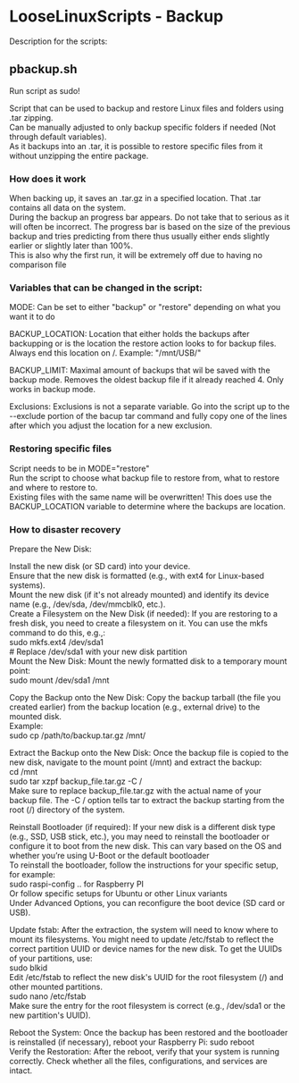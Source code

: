 # LooseLinuxScripts - Backup
Description for the scripts:

## pbackup.sh

Run script as sudo!

Script that can be used to backup and restore Linux files and folders using .tar zipping. <br />
Can be manually adjusted to only backup specific folders if needed (Not through default variables). <br />
As it backups into an .tar, it is possible to restore specific files from it without unzipping the entire package.

### How does it work

When backing up, it saves an .tar.gz in a specified location. That .tar contains all data on the system.<br />
During the backup an progress bar appears. Do not take that to serious as it will often be incorrect. The progress bar is based on the size of the previous backup and tries predicting from there thus usually either ends slightly earlier or slightly later than 100%.<br />
This is also why the first run, it will be extremely off due to having no comparison file

### Variables that can be changed in the script:

MODE: Can be set to either "backup" or "restore" depending on what you want it to do

BACKUP_LOCATION: Location that either holds the backups after backupping or is the location the restore action looks to for backup files. 
Always end this location on /. Example: "/mnt/USB/"

BACKUP_LIMIT: Maximal amount of backups that wil be saved with the backup mode. Removes the oldest backup file if it already reached 4. Only works in backup mode.

Exclusions: Exclusions is not a separate variable. Go into the script up to the --exclude portion of the bacup tar command and fully copy one of the lines after which you adjust the location for a new exclusion.

### Restoring specific files

Script needs to be in MODE="restore"<br />
Run the script to choose what backup file to restore from, what to restore and where to restore to.<br />
Existing files with the same name will be overwritten!
This does use the BACKUP_LOCATION variable to determine where the backups are location.

### How to disaster recovery

Prepare the New Disk:

Install the new disk (or SD card) into your device.<br />
Ensure that the new disk is formatted (e.g., with ext4 for Linux-based systems).<br />
Mount the new disk (if it's not already mounted) and identify its device name (e.g., /dev/sda, /dev/mmcblk0, etc.).<br />
Create a Filesystem on the New Disk (if needed): If you are restoring to a fresh disk, you need to create a filesystem on it. You can use the mkfs command to do this, e.g.,:<br />
sudo mkfs.ext4 /dev/sda1  <br /> # Replace /dev/sda1 with your new disk partition<br />
Mount the New Disk: Mount the newly formatted disk to a temporary mount point:<br />
sudo mount /dev/sda1 /mnt<br />

Copy the Backup onto the New Disk: Copy the backup tarball (the file you created earlier) from the backup location (e.g., external drive) to the mounted disk.<br />
Example:<br />
sudo cp /path/to/backup.tar.gz /mnt/<br />

Extract the Backup onto the New Disk: Once the backup file is copied to the new disk, navigate to the mount point (/mnt) and extract the backup:<br />
cd /mnt<br />
sudo tar xzpf backup_file.tar.gz -C /<br />
Make sure to replace backup_file.tar.gz with the actual name of your backup file. The -C / option tells tar to extract the backup starting from the root (/) directory of the system.<br />

Reinstall Bootloader (if required): If your new disk is a different disk type (e.g., SSD, USB stick, etc.), you may need to reinstall the bootloader or configure it to boot from the new disk. This can vary based on the OS and whether you’re using U-Boot or the default bootloader <br />
To reinstall the bootloader, follow the instructions for your specific setup, for example:<br />
sudo raspi-config .. for Raspberry PI<br />
Or follow specific setups for Ubuntu or other Linux variants<br />
Under Advanced Options, you can reconfigure the boot device (SD card or USB).<br />

Update fstab: After the extraction, the system will need to know where to mount its filesystems. You might need to update /etc/fstab to reflect the correct partition UUID or device names for the new disk.
To get the UUIDs of your partitions, use:<br />
sudo blkid<br />
Edit /etc/fstab to reflect the new disk's UUID for the root filesystem (/) and other mounted partitions.<br />
sudo nano /etc/fstab<br />
Make sure the entry for the root filesystem is correct (e.g., /dev/sda1 or the new partition's UUID).

Reboot the System: Once the backup has been restored and the bootloader is reinstalled (if necessary), reboot your Raspberry Pi:
sudo reboot<br />
Verify the Restoration: After the reboot, verify that your system is running correctly. Check whether all the files, configurations, and services are intact.


